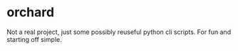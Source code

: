 # orchard
Not a real project, just some possibly reuseful python cli scripts. For fun and starting off simple.
